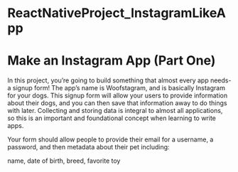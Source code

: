 # ReactNativeProject_InstagramLikeApp

# Make an Instagram App (Part One)

In this project, you’re going to build something that almost every app needs- a signup form! The app’s name is Woofstagram, and is basically Instagram for your dogs. This signup form will allow your users to provide information about their dogs, and you can then save that information away to do things with later. Collecting and storing data is integral to almost all applications, so this is an important and foundational concept when learning to write apps.

Your form should allow people to provide their email for a username, a password, and then metadata about their pet including:

name,
date of birth,
breed,
favorite toy
